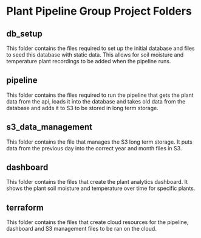 # Plant Pipeline Group Project Folders

## db_setup

This folder contains the files required to set up the initial database and files to seed this database with static data. This allows for soil moisture and temperature plant recordings to be added when the pipeline runs.

## pipeline

This folder contains the files required to run the pipeline that gets the plant data from the api, loads it into the database and takes old data from the database and adds it to S3 to be stored in long term storage.

## s3_data_management

This folder contains the file that manages the S3 long term storage. It puts data from the previous day into the correct year and month files in S3.

## dashboard

This folder contains the files that create the plant analytics dashboard. It shows the plant soil moisture and temperature over time for specific plants.

## terraform

This folder contains the files that create cloud resources for the pipeline, dashboard and S3 management files to be ran on the cloud.